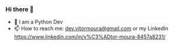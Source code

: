 ### Hi there 👋

- 💼 I am a Python Dev
- 📫 How to reach me: dev.vitormoura@gmail.com or my LinkedIn https://www.linkedin.com/in/v%C3%ADtor-moura-8457a8231/

